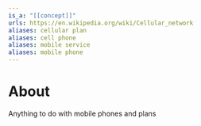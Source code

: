 ```yaml
---
is_a: "[[concept]]"
urls: https://en.wikipedia.org/wiki/Cellular_network
aliases: cellular plan
aliases: cell phone
aliases: mobile service
aliases: mobile phone
---
```

# About
Anything to do with mobile phones and plans